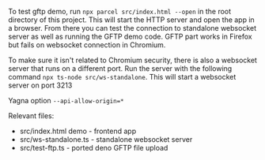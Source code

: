 
To test gftp demo, run `npx parcel src/index.html --open` in the root directory of this project. This will start the HTTP server and open the app in a browser.
From there you can test the connection to standalone websocket server as well as running the GFTP demo code.
GFTP part works in Firefox but fails on websocket connection in Chromium.

To make sure it isn't related to Chromium security, there is also a websocket server that runs on a different port.
Run the server with the following command `npx ts-node src/ws-standalone`. This will start a websocket server on port 3213

Yagna option `--api-allow-origin=*`

Relevant files:
- src/index.html demo - frontend app
- src/ws-standalone.ts - standalone websocket server
- src/test-ftp.ts - ported deno GFTP file upload

